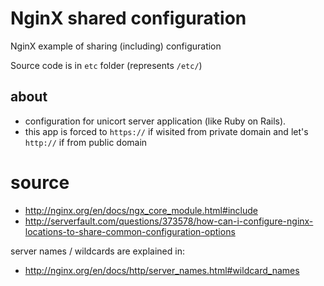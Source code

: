 # NginX shared configuration

NginX example of sharing (including) configuration

Source code is in `etc` folder (represents `/etc/`)

## about

* configuration for unicort server application (like Ruby on Rails).
* this app is forced to `https://` if wisited from private domain and let's `http://` if from public domain

# source

* http://nginx.org/en/docs/ngx_core_module.html#include
* http://serverfault.com/questions/373578/how-can-i-configure-nginx-locations-to-share-common-configuration-options

server names / wildcards are explained in:

* http://nginx.org/en/docs/http/server_names.html#wildcard_names
